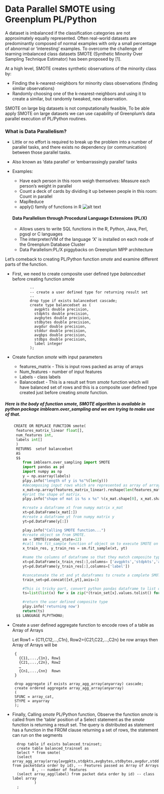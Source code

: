 # Data Parallel SMOTE using Greenplum PL/Python

A dataset is imbalanced if the classification categories are not approximately equally represented. Often real-world datasets are predominantly composed of normal examples with only a small percentage of abnormal or ‘interesting’ examples. To overcome the challenge of learning imbalanced class datasets SMOTE (Synthetic Minority Over Sampling Technique Estimator) has been proposed by [1].

At a high level, SMOTE creates synthetic observations of the minority class by:

* Finding the k-nearest-neighbors for minority class observations (finding similar observations)
* Randomly choosing one of the k-nearest-neighbors and using it to create a similar, but randomly tweaked, new observation.

SMOTE on large big datasets is not computationally feasible, To be able apply SMOTE on large datasets we can use capability of  Greenplum’s data parallel execution of PL/Python routines.

### What is Data Parallelism?
* Little or no effort is required to break up the problem into a number of parallel tasks, and there exists no dependency (or communication) between those parallel tasks.
* Also known as ‘data parallel’ or ‘embarrassingly parallel’ tasks
* Examples:
  * Have each person in this room weigh themselves: Measure each person’s weight in parallel
  * Count a deck of cards by dividing it up between people in this room: Count in parallel
  * MapReduce
  * apply() family of functions in R
  ![alt text](https://github.com/pnagula/Data-Parallel-SMOTE/picture1.png)
  #### Data Parallelism through Procedural Language Extensions (PL/X)
  
  * Allows users to write SQL functions in the R, Python, Java, Perl, pgsql or C languages
  * The interpreter/VM of the language ‘X’ is installed on each node of the Greenplum Database Cluster
  * Data Parallelism:PL/X piggybacks on Greenplum MPP architecture

Let’s comeback to creating PL/Python function *smote* and examine different parts of the function.
* First, we need to create composite user defined type *balancedset* before creating function *smote*

              --
              -- create a user defined type for returning result set
              --
              drop type if exists balancedset cascade;
              create type balancedset as (
                avgpkts double precision,
                stdpkts double precision,
                avgbytes double precision,
                stdbytes double precision,
                avgdur double precision,
                stddur double precision,
                avgbps double precision,
                stdbps double precision,
                label integer
              );

* Create function *smote* with input parameters 
  * features_matrix - This is input rows packed as array of arrays
  * Num_features - number of input features 
  * Labels - class labels
  * Balancedset - This is a result set from *smote* function which will have balanced set of rows and this is a composite user     defined type created just before creating *smote* function.
##### Here is the body of function *smote*, SMOTE algorithm is available in python package imblearn.over_sampling and we are trying to make use of that.

```python
    CREATE OR REPLACE FUNCTION smote(
     features_matrix_linear float[],
     num_features int,
     labels int[]
     )
     RETURNS  setof balancedset
     AS
     $$
        from imblearn.over_sampling import SMOTE
        import pandas as pd
        import numpy as np
        y = np.asarray(labels)
        plpy.info("length of y is %s"%(len(y)))
        #decomposing input rows which are represented as array of arrays to a numpy matrix (Rows,Columns) of table.  
        x_mat=np.array(features_matrix_linear).reshape(len(features_matrix_linear)/num_features, num_features)
        #print the shape of matrix.
        plpy.info("shape of mat is %s x %s" %(x_mat.shape[0], x_mat.shape[1]))

        #create a dataframe xt from numpy matrix x_mat
        xt=pd.DataFrame(x_mat[:]) 
        #create a dataframe yt from numpy matrix y
        yt=pd.DataFrame(y[:]) 

        play.info("Calling SMOTE function...")
        #create object sm from SMOTE.
        sm = SMOTE(random_state=12)
        #call the fit_sample function of object sm to execute SMOTE on the dataset.
        x_train_res, y_train_res = sm.fit_sample(xt, yt)

        #name the columns of dataframe so that they match composite type column names
        xt=pd.DataFrame(x_train_res[:],columns= ['avgpkts','stdpkts','avgbytes','stdbytes','avgdur','stddur','avgbps','stdbps'])
        yt=pd.DataFrame(y_train_res[:],columns=['label'])

        #concatenate the xt and yt dataframes to create a complete SMOTEd dataset
        train_set=pd.concat([xt,yt],axis=1)

        #This is tricky part, convert python pandas dataframe to list of lists so that GPDB can convert list of lists to GPDB         user defined composite type 
        ts=list(list(x) for x in zip(*(train_set[x].values.tolist() for x in train_set.columns)))

        #return the user defined composite type
        plpy.info('returning now')
        return(ts)
     $$ LANGUAGE PLPYTHONU;
```
    
 * Create a user defined aggregate function to encode rows of a table as Array of Arrays
    
    Let Row1 = {C11,C12,...,C1n}, Row2={C21,C22,...,C2n} be row arrays
    then Array of Arrays will be 
     
     
        {
          {C11,...,C1n}, Row1
          {C21,...,C2n}, Row2
          …
          {Cn1,...,Cnn}  Rown
        }
        
        drop aggregate if exists array_agg_array(anyarray) cascade;
        create ordered aggregate array_agg_array(anyarray)
        (
        SFUNC = array_cat,
        STYPE = anyarray
        );

* Finally, Calling *smote* PL/Python function, Observe the function *smote* is called from the 'table' position of a Select statement as the *smote* function is returning a result set. The query is distributed as statement has a function in the FROM clause returning a set of rows, the statement can run on the segments

        drop table if exists balanced_trainset;
        create table balanced_trainset as 
        Select * from smote(
        (select   array_agg_array(array[avgpkts,stdpkts,avgbytes,stdbytes,avgdur,stddur,avgbps,stdbps]) from packetdata order by id), -- Features passed as Array of Arrays 
               8 , -- number of features
        (select array_agg(label) from packet data order by id) -- class label array
                )
        ;
